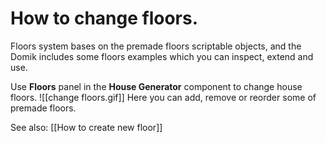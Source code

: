 # How to change floors.

Floors system bases on the premade floors scriptable objects, and the Domik includes some floors examples which you can inspect, extend and use.

Use **Floors** panel in the **House Generator** component to change house floors.
![[change floors.gif]]
Here you can add, remove or reorder some of premade floors.

See also: [[How to create new floor]]